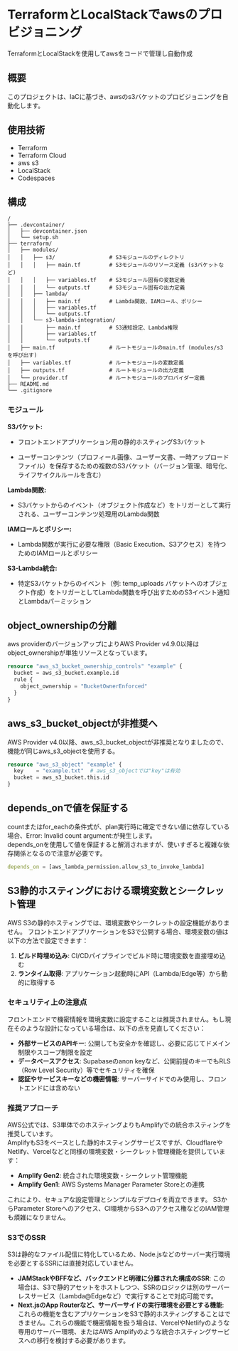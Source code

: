 # TerraformとLocalStackでawsのプロビジョニング
TerraformとLocalStackを使用してawsをコードで管理し自動作成

## 概要
このプロジェクトは、IaCに基づき、awsのs3バケットのプロビジョニングを自動化します。

## 使用技術
- Terraform
- Terraform Cloud
- aws s3
- LocalStack
- Codespaces

## 構成
```text
/
├── .devcontainer/
│   ├── devcontainer.json
│   └── setup.sh
├── terraform/
│   ├── modules/
│   │   ├── s3/                 # S3モジュールのディレクトリ
│   │   │   ├── main.tf         # S3モジュールのリソース定義 (s3バケットなど)
│   │   │   ├── variables.tf    # S3モジュール固有の変数定義
│   │   │   └── outputs.tf      # S3モジュール固有の出力定義
│   │   ├── lambda/
│   │   │   ├── main.tf         # Lambda関数、IAMロール、ポリシー
│   │   │   ├── variables.tf
│   │   │   └── outputs.tf
│   │   └── s3-lambda-integration/
│   │       ├── main.tf         # S3通知設定、Lambda権限
│   │       ├── variables.tf
│   │       └── outputs.tf
│   ├── main.tf                 # ルートモジュールのmain.tf (modules/s3 を呼び出す)
│   ├── variables.tf            # ルートモジュールの変数定義
│   ├── outputs.tf              # ルートモジュールの出力定義
│   └── provider.tf             # ルートモジュールのプロバイダー定義
├── README.md
└── .gitignore

```

### モジュール

**S3バケット:**

- フロントエンドアプリケーション用の静的ホスティングS3バケット

- ユーザーコンテンツ（プロフィール画像、ユーザー文書、一時アップロードファイル）を保存するための複数のS3バケット（バージョン管理、暗号化、ライフサイクルルールを含む）

**Lambda関数:**

- S3バケットからのイベント（オブジェクト作成など）をトリガーとして実行される、ユーザーコンテンツ処理用のLambda関数

**IAMロールとポリシー:**

- Lambda関数が実行に必要な権限（Basic Execution、S3アクセス）を持つためのIAMロールとポリシー

**S3-Lambda統合:**

- 特定S3バケットからのイベント（例: temp_uploads バケットへのオブジェクト作成）をトリガーとしてLambda関数を呼び出すためのS3イベント通知とLambdaパーミッション

## object_ownershipの分離
aws providerのバージョンアップによりAWS Provider v4.9.0以降はobject_ownershipが単独リソースとなっています。

```terraform
resource "aws_s3_bucket_ownership_controls" "example" {
  bucket = aws_s3_bucket.example.id
  rule {
    object_ownership = "BucketOwnerEnforced"
  }
}
```

## aws_s3_bucket_objectが非推奨へ
AWS Provider v4.0以降、aws_s3_bucket_objectが非推奨となりましたので、機能が同じaws_s3_objectを使用する。

```terraform
resource "aws_s3_object" "example" {
  key    = "example.txt"  # aws_s3_objectでは"key"は有効
  bucket = aws_s3_bucket.this.id
}
```

## depends_onで値を保証する
countまたはfor_eachの条件式が、plan実行時に確定できない値に依存している場合、Error: Invalid count argument:が発生します。   
depends_onを使用して値を保証すると解消されますが、使いすぎると複雑な依存関係となるので注意が必要です。

```terraform
depends_on = [aws_lambda_permission.allow_s3_to_invoke_lambda]
```

## S3静的ホスティングにおける環境変数とシークレット管理

AWS S3の静的ホスティングでは、環境変数やシークレットの設定機能がありません。
フロントエンドアプリケーションをS3で公開する場合、環境変数の値は以下の方法で設定できます：

1. **ビルド時埋め込み**: CI/CDパイプラインでビルド時に環境変数を直接埋め込む
2. **ランタイム取得**: アプリケーション起動時にAPI（Lambda/Edge等）から動的に取得する

### セキュリティ上の注意点

フロントエンドで機密情報を環境変数に設定することは推奨されません。もし現在そのような設計になっている場合は、以下の点を見直してください：

- **外部サービスのAPIキー**: 公開しても安全かを確認し、必要に応じてドメイン制限やスコープ制限を設定
- **データベースアクセス**: Supabaseのanon keyなど、公開前提のキーでもRLS（Row Level Security）等でセキュリティを確保
- **認証やサービスキーなどの機密情報**: サーバーサイドでのみ使用し、フロントエンドには含めない

### 推奨アプローチ

AWS公式では、S3単体でのホスティングよりもAmplifyでの統合ホスティングを推奨しています。   
AmplifyもS3をベースとした静的ホスティングサービスですが、CloudflareやNetlify、Vercelなどと同様の環境変数・シークレット管理機能を提供しています：

- **Amplify Gen2**: 統合された環境変数・シークレット管理機能
- **Amplify Gen1**: AWS Systems Manager Parameter Storeとの連携

これにより、セキュアな設定管理とシンプルなデプロイを両立できます。
S3からParameter Storeへのアクセス、CI環境からS3へのアクセス権などのIAM管理も煩雑になりません。

### S3でのSSR
S3は静的なファイル配信に特化しているため、Node.jsなどのサーバー実行環境を必要とするSSRには直接対応していません。

* **JAMStackやBFFなど、バックエンドと明確に分離された構成のSSR**:
    この場合は、S3で静的アセットをホストしつつ、SSRのロジックは別のサーバーレスサービス（Lambda@Edgeなど）で実行することで対応可能です。
* **Next.jsのApp Routerなど、サーバーサイドの実行環境を必要とする機能**:
    これらの機能を含むアプリケーションをS3で静的ホスティングすることはできません。これらの機能で機密情報を扱う場合は、VercelやNetlifyのような専用のサーバー環境、またはAWS Amplifyのような統合ホスティングサービスへの移行を検討する必要があります。